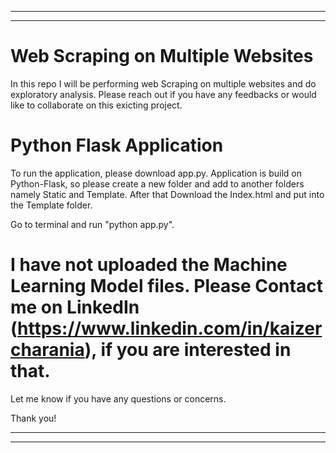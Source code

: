 ******************************************************************************************************************************
******************************************************************************************************************************
# Web Scraping on Multiple Websites 

In this repo I will be performing web Scraping on multiple websites and do exploratory analysis. Please reach out if you have any feedbacks or would like to collaborate on this exicting project.
# Python Flask Application
To run the application, please download app.py. Application is build on Python-Flask, so please create a new folder and add to another folders namely Static and Template. After that Download the Index.html and put into the Template folder.

Go to terminal and run "python app.py".
# I have not uploaded the Machine Learning Model files. Please Contact me on LinkedIn (https://www.linkedin.com/in/kaizercharania), if you are interested in that.
Let me know if you have any questions or concerns.

Thank you!
******************************************************************************************************************************
******************************************************************************************************************************
